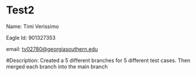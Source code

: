 # Test2
Name: Timi Verissimo

Eagle Id: 901327353

email: tv02780@georgiasouthern.edu

#Description: Created a 5 different branches for 5 different test cases. Then merged each branch into the main branch
